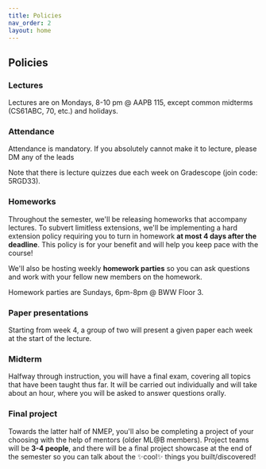```yaml
---
title: Policies
nav_order: 2
layout: home
---
```


## Policies

### Lectures
Lectures are on Mondays, 8-10 pm @ AAPB 115, except common midterms (CS61ABC, 70, etc.) and holidays.

### Attendance
Attendance is mandatory. If you absolutely cannot make it to lecture, please DM any of the leads

Note that there is lecture quizzes due each week on Gradescope (join code: 5RGD33).

### Homeworks
Throughout the semester, we'll be releasing homeworks that accompany lectures. To subvert limitless extensions, we'll be implementing a hard extension policy requiring you to turn in homework **at most 4 days after the deadline**. This policy is for your benefit and will help you keep pace with the course!

We'll also be hosting weekly **homework parties** so you can ask questions and work with your fellow new members on the homework. 

Homework parties are Sundays, 6pm-8pm @ BWW Floor 3.

### Paper presentations
Starting from week 4, a group of two will present a given paper each week at the start of the lecture.
<!-- Please make sure to add your name to this
[signup sheet](https://docs.google.com/spreadsheets/d/1u_LFTWkpmpNt0mm_kbxT32tvuML6_H1xTlVFzsqnYhg/edit?usp=sharing).
For reference, you may use these [slide template](https://docs.google.com/presentation/d/1CgUaMp7eyq2N8LlilqNMbZAsr1BtTzEkW7HA5eIfWKc/edit?usp=sharing). -->

### Midterm
Halfway through instruction, you will have a final exam, covering all topics that have been taught thus far. It will be carried out individually and will take about an hour, where you will be asked to answer questions orally.

### Final project
Towards the latter half of NMEP, you'll also be completing a project of your choosing with the help of mentors (older ML@B members). Project teams will be **3-4 people**, and there will be a final project showcase at the end of the semester so you can talk about the ✨cool✨ things you built/discovered!

